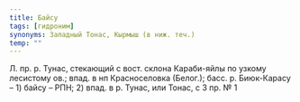 ```yaml
---
title: Байсу
tags: [гидроним]
synonyms: Западный Тонас, Кырмыш (в ниж. теч.)
temp: ""
---
```


Л. пр. р. Тунас, стекающий с вост. склона Караби-яйлы по узкому лесистому ов.;
впад. в нп Красноселовка (Белог.); басс. р. Биюк-Карасу – 1) байсу – РПН; 2)
впад. в р. Тунас, или Тонас, с З пр. № 1
